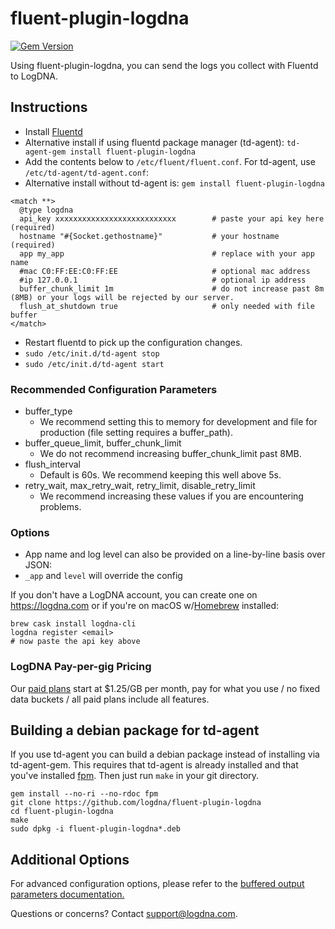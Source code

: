 # fluent-plugin-logdna

[![Gem Version](https://badge.fury.io/rb/fluent-plugin-logdna.svg)](https://badge.fury.io/rb/fluent-plugin-logdna)

Using fluent-plugin-logdna, you can send the logs you collect with Fluentd to LogDNA.

## Instructions

* Install [Fluentd](http://www.fluentd.org/download)
* Alternative install if using fluentd package manager (td-agent): `td-agent-gem install fluent-plugin-logdna`
* Add the contents below to `/etc/fluent/fluent.conf`. For td-agent, use `/etc/td-agent/td-agent.conf`:
* Alternative install without td-agent is: `gem install fluent-plugin-logdna` 

~~~~~
<match **>
  @type logdna
  api_key xxxxxxxxxxxxxxxxxxxxxxxxxxx        # paste your api key here (required)
  hostname "#{Socket.gethostname}"           # your hostname (required)
  app my_app                                 # replace with your app name
  #mac C0:FF:EE:C0:FF:EE                     # optional mac address
  #ip 127.0.0.1                              # optional ip address
  buffer_chunk_limit 1m                      # do not increase past 8m (8MB) or your logs will be rejected by our server.
  flush_at_shutdown true                     # only needed with file buffer
</match>
~~~~~
* Restart fluentd to pick up the configuration changes.
* `sudo /etc/init.d/td-agent stop`
* `sudo /etc/init.d/td-agent start`

### Recommended Configuration Parameters

* buffer_type
  - We recommend setting this to memory for development and file for production (file setting requires a buffer_path).
* buffer_queue_limit, buffer_chunk_limit
  - We do not recommend increasing buffer_chunk_limit past 8MB.
* flush_interval
  - Default is 60s. We recommend keeping this well above 5s.
* retry_wait, max_retry_wait, retry_limit, disable_retry_limit
  - We recommend increasing these values if you are encountering problems.

### Options

* App name and log level can also be provided on a line-by-line basis over JSON:
* `_app` and `level` will override the config

If you don't have a LogDNA account, you can create one on https://logdna.com or if you're on macOS w/[Homebrew](https://brew.sh) installed:

```
brew cask install logdna-cli
logdna register <email>
# now paste the api key above
```

### LogDNA Pay-per-gig Pricing

Our [paid plans](https://logdna.com/pricing/) start at $1.25/GB per month, pay for what you use / no fixed data buckets / all paid plans include all features.

## Building a debian package for td-agent
If you use td-agent you can build a debian package instead of installing via
td-agent-gem. This requires that td-agent is already installed and that you've
installed [fpm](http://fpm.readthedocs.io/en/latest/index.html). Then just run
`make` in your git directory.

```
gem install --no-ri --no-rdoc fpm
git clone https://github.com/logdna/fluent-plugin-logdna
cd fluent-plugin-logdna
make
sudo dpkg -i fluent-plugin-logdna*.deb
```

## Additional Options

For advanced configuration options, please refer to the [buffered output parameters documentation.](http://docs.fluentd.org/articles/output-plugin-overview#buffered-output-parameters)

Questions or concerns? Contact [support@logdna.com](mailto:support@logdna.com).
